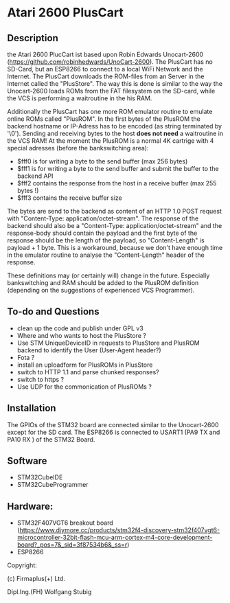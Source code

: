 # Atari 2600 PlusCart

## Description
the Atari 2600 PlucCart ist based upon Robin Edwards Unocart-2600 (https://github.com/robinhedwards/UnoCart-2600). The PlusCart has no SD-Card, but an ESP8266 to connect to a local WiFi Network and the Internet.
The PlusCart downloads the ROM-files from an Server in the Internet called the "PlusStore". The way this is done is similar to the way the Unocart-2600 loads ROMs from the FAT filesystem on the SD-card, while the VCS is performing a waitroutine in the his RAM.

Additionally  the PlusCart has one more ROM emulator routine to emulate online ROMs called "PlusROM".
In the first bytes of the PlusROM the backend hostname or IP-Adress has to be encoded (as string terminated by '\0'). Sending and receiving bytes to the host **does not need** a waitroutine in the VCS RAM!
At the moment the PlusROM is a normal 4K cartrige with 4 special adresses (before the bankswitching area):
- $fff0 is for writing a byte to the send buffer (max 256 bytes)
- $fff1 is for writing a byte to the send buffer and submit the buffer to the backend API
- $fff2 contains the response from the host in a receive buffer (max 255 bytes !) 
- $fff3 contains the receive buffer size

The bytes are send to the backend as content of an HTTP 1.0 POST request with "Content-Type: application/octet-stream". The response of the backend should also be a "Content-Type: application/octet-stream" and the response-body should contain the payload and the first byte of the response should be the length of the payload, so "Content-Length" is payload + 1 byte. This is a workaround, because we don't have enough time in the emulator routine to analyse the "Content-Length" header of the response.

These definitions may (or certainly will) change in the future. Especially bankswitching and RAM should be added to the PlusROM definition (depending on the suggestions of experienced VCS Programmer).

## To-do and Questions
- clean up the code and publish under GPL v3
- Where and who wants to host the PlusStore ?
- Use STM UniqueDeviceID in requests to PlusStore and PlusROM backend to identify the User (User-Agent header?)
- Fota ?
- install an uploadform for PlusROMs in PlusStore
- switch to HTTP 1.1 and parse chunked responses?
- switch to https ?
- Use UDP for the commonication of PlusROMs ?

## Installation
The GPIOs of the STM32 board are connected similar to the Unocart-2600 except for the SD card. The ESP8266 is connected to USART1 (PA9 TX and PA10 RX ) of the STM32 Board.

## Software
- STM32CubeIDE
- STM32CubeProgrammer

## Hardware:
- STM32F407VGT6 breakout board (https://www.diymore.cc/products/stm32f4-discovery-stm32f407vgt6-microcontroller-32bit-flash-mcu-arm-cortex-m4-core-development-board?_pos=7&_sid=3f87534b6&_ss=r)
- ESP8266 

Copyright:

(c) Firmaplus(+) Ltd.

Dipl.Ing.(FH) Wolfgang Stubig
